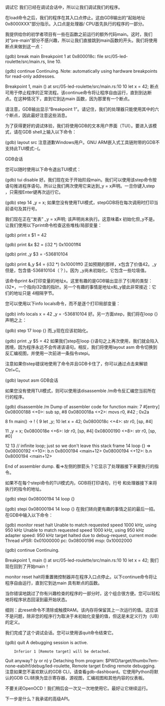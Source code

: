 调试它
我们已经在调试会话中，所以让我们调试我们的程序。

在load命令之后，我们的程序在其入口点停止。这由GDB输出的“起始地址0x8000XXX”部分指示。入口点是处理器/ CPU首先执行的程序的一部分。

我提供给你的初学者项目有一些在函数之前运行的额外代码main。这时，我们对“pre-main”部分不感兴趣，所以让我们直接跳到main函数的开头。我们将使用断点来做到这一点：


(gdb) break main
Breakpoint 1 at 0x800018c: file src/05-led-roulette/src/main.rs, line 10.

(gdb) continue
Continuing.
Note: automatically using hardware breakpoints for read-only addresses.

Breakpoint 1, main () at src/05-led-roulette/src/main.rs:10
10          let x = 42;
断点可用于停止程序的正常流程。该continue命令将让程序自由运行，直到到达断点。在这种情况下，直到它到达main 函数，因为那里有一个断点。

请注意，GDB输出显示“Breakpoint 1”。请记住，我们的处理器只能使用其中的六个断点，因此最好注意这些消息。

为了获得更好的调试体验，我们将使用GDB的文本用户界面（TUI）。要进入该模式，请在GDB shell上输入以下命令：


(gdb) layout src
注意道歉Windows用户。GNU ARM嵌入式工具链附带的GDB不支持此TUI模式:-(。

GDB会话

您可以随时使用以下命令退出TUI模式：


(gdb) tui disable
好。我们现在处于开始阶段main。我们可以使用该step命令按语句推进程序语句。所以让我们两次使用它来达到_y = x声明。一旦你键入step ，只需按Enter键再次运行它。


(gdb) step
14           _y = x;
如果您没有使用TUI模式，stepGDB将在每次调用时打印当前语句及其行号。

我们现在正在“发表” _y = x声明; 该声明尚未执行。这意味着x 初始化但_y不是。让我们使用以下print命令检查这些堆栈/局部变量：


(gdb) print x
$1 = 42

(gdb) print &x
$2 = (i32 *) 0x10001ff4

(gdb) print _y
$3 = -536810104

(gdb) print &_y
$4 = (i32 *) 0x10001ff0
正如预期的那样，x包含了价值42。_y但是，包含值-536810104（？）。因为 _y尚未初始化，它包含一些垃圾值。

该命令print &x打印变量的地址x。这里有趣的是GDB输出显示了引用的类型：i32*，一个指向i32值的指针。另一个有趣的事情是地址x和_y彼此非常接近：它们的地址只是 4相隔字节。

您可以使用以下info locals命令，而不是逐个打印局部变量：


(gdb) info locals
x = 42
_y = -536810104
好。另一方面step，我们将在loop {}声明之上：


(gdb) step
17          loop {}
而_y现在应该初始化。


(gdb) print _y
$5 = 42
如果我们step在loop {}语句之上再次使用，我们就会陷入困境，因为程序永远不会传递该语句。相反，我们将使用layout asm 命令切换到反汇编视图，并使用一次前进一条指令stepi。

注意如果你step错误地使用了命令并且GDB卡住了，你可以通过点击来解锁Ctrl+C。


(gdb) layout asm
GDB会话

如果您没有使用TUI模式，则可以使用该disassemble /m命令反汇编您当前所在行的程序。


(gdb) disassemble /m
Dump of assembler code for function main:
7       #[entry]
   0x08000188 <+0>:     sub     sp, #8
   0x0800018a <+2>:     movs    r0, #42 ; 0x2a

8       fn main() -> ! {
9           let _y;
10          let x = 42;
   0x0800018c <+4>:     str     r0, [sp, #4]

11          _y = x;
   0x0800018e <+6>:     ldr     r0, [sp, #4]
   0x08000190 <+8>:     str     r0, [sp, #0]

12
13          // infinite loop; just so we don't leave this stack frame
14          loop {}
=> 0x08000192 <+10>:    b.n     0x8000194 <main+12>
   0x08000194 <+12>:    b.n     0x8000194 <main+12>

End of assembler dump.
看=>左侧的胖箭头？它显示了处理器接下来要执行的指令。

如果不在每个stepi命令的TUI模式内，GDB将打印语句，行号 和处理器接下来将执行的指令的地址。


(gdb) stepi
0x08000194      14          loop {}

(gdb) stepi
0x08000194      14          loop {}
在我们转向更有趣的事情之前的最后一招。在GDB中输入以下命令：


(gdb) monitor reset halt
Unable to match requested speed 1000 kHz, using 950 kHz
Unable to match requested speed 1000 kHz, using 950 kHz
adapter speed: 950 kHz
target halted due to debug-request, current mode: Thread
xPSR: 0x01000000 pc: 0x08000196 msp: 0x10002000

(gdb) continue
Continuing.

Breakpoint 1, main () at src/05-led-roulette/src/main.rs:10
10          let x = 42;
我们现在回到了开始main！

monitor reset halt将重置微控制器并在程序入口点停止。以下continue命令将让程序自由运行，直到它到达main 具有断点的函数。

当你错误地跳过了你有兴趣检查的程序的一部分时，这个组合很方便。您可以轻松地将程序状态回滚到最开始状态。

细则：此reset命令不清除或触摸RAM。该内存将保留其上一次运行的值。这应该不是问题，除非您的程序行为取决于未初始化变量的值，但这是未定义行为（UB）的定义。

我们完成了这个调试会话。您可以使用该quit命令结束它。


(gdb) quit
A debugging session is active.

        Inferior 1 [Remote target] will be detached.

Quit anyway? (y or n) y
Detaching from program: $PWD/target/thumbv7em-none-eabihf/debug/led-roulette, Remote target
Ending remote debugging.
注意如果您不喜欢默认的GDB CLI，请查看gdb-dashboard。它使用Python将默认的GDB CLI转换为显示寄存器，源视图，汇编视图和其他内容的仪表板。

不要关闭OpenOCD！我们稍后会一次又一次地使用它。最好让它继续运行。

下一步是什么？我承诺的高级API。